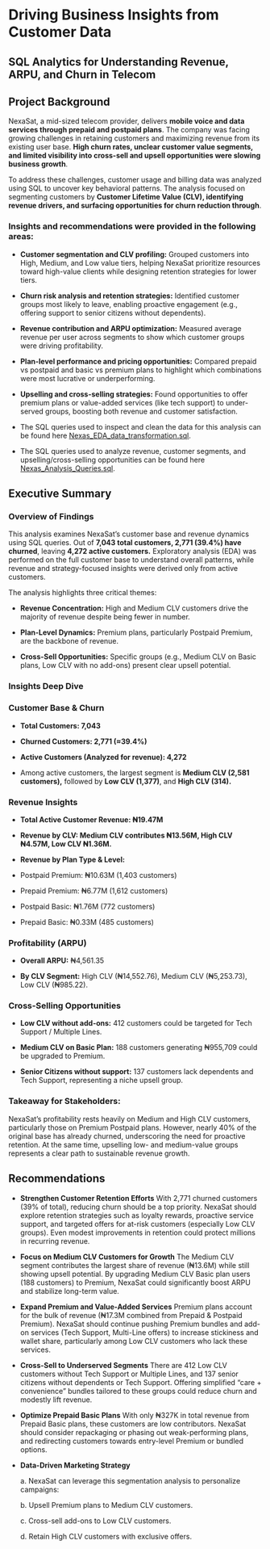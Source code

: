 # Driving Business Insights from Customer Data
## SQL Analytics for Understanding Revenue, ARPU, and Churn in Telecom

## Project Background

NexaSat, a mid-sized telecom provider, delivers **mobile voice and data services through prepaid and postpaid plans**. The company was facing growing challenges in retaining customers and maximizing revenue from its existing user base. **High churn rates, unclear customer value segments, and limited visibility into cross-sell and upsell opportunities were slowing business growth**.

To address these challenges, customer usage and billing data was analyzed using SQL to uncover key behavioral patterns. The analysis focused on segmenting customers by **Customer Lifetime Value (CLV), identifying revenue drivers, and surfacing opportunities for churn reduction through**.

### Insights and recommendations were provided in the following areas:

- **Customer segmentation and CLV profiling:** Grouped customers into High, Medium, and Low value tiers, helping NexaSat prioritize resources toward high-value clients while designing retention strategies for lower tiers.

- **Churn risk analysis and retention strategies:** Identified customer groups most likely to leave, enabling proactive engagement (e.g., offering support to senior citizens without dependents).

- **Revenue contribution and ARPU optimization:** Measured average revenue per user across segments to show which customer groups were driving profitability.

- **Plan-level performance and pricing opportunities:** Compared prepaid vs postpaid and basic vs premium plans to highlight which combinations were most lucrative or underperforming.

- **Upselling and cross-selling strategies:** Found opportunities to offer premium plans or value-added services (like tech support) to under-served groups, boosting both revenue and customer satisfaction.

- The SQL queries used to inspect and clean the data for this analysis can be found here [Nexas_EDA_data_transformation.sql](./Nexas_EDA_data_transformation.sql).

- The SQL queries used to analyze revenue, customer segments, and upselling/cross-selling opportunities can be found here [Nexas_Analysis_Queries.sql](./Nexas_Analysis_Queries.sql).


## Executive Summary
### Overview of Findings

This analysis examines NexaSat’s customer base and revenue dynamics using SQL queries. Out of **7,043 total customers, 2,771 (39.4%) have churned**, leaving **4,272 active customers.** Exploratory analysis (EDA) was performed on the full customer base to understand overall patterns, while revenue and strategy-focused insights were derived only from active customers.

The analysis highlights three critical themes:

- **Revenue Concentration:** High and Medium CLV customers drive the majority of revenue despite being fewer in number.

- **Plan-Level Dynamics:** Premium plans, particularly Postpaid Premium, are the backbone of revenue.

- **Cross-Sell Opportunities:** Specific groups (e.g., Medium CLV on Basic plans, Low CLV with no add-ons) present clear upsell potential.

### Insights Deep Dive

### Customer Base & Churn

- **Total Customers: 7,043**

- **Churned Customers: 2,771 (≈39.4%)**

- **Active Customers (Analyzed for revenue): 4,272**

- Among active customers, the largest segment is **Medium CLV (2,581 customers),** followed by **Low CLV (1,377)**, and **High CLV (314).**

### Revenue Insights

- **Total Active Customer Revenue: ₦19.47M**

- **Revenue by CLV: Medium CLV contributes ₦13.56M, High CLV ₦4.57M, Low CLV ₦1.36M.**

- **Revenue by Plan Type & Level:**

- Postpaid Premium: ₦10.63M (1,403 customers)

- Prepaid Premium: ₦6.77M (1,612 customers)

- Postpaid Basic: ₦1.76M (772 customers)

- Prepaid Basic: ₦0.33M (485 customers)

### Profitability (ARPU)

- **Overall ARPU:** ₦4,561.35

- **By CLV Segment:** High CLV (₦14,552.76), Medium CLV (₦5,253.73), Low CLV (₦985.22).

### Cross-Selling Opportunities

- **Low CLV without add-ons:** 412 customers could be targeted for Tech Support / Multiple Lines.

- **Medium CLV on Basic Plan:** 188 customers generating ₦955,709 could be upgraded to Premium.

- **Senior Citizens without support:** 137 customers lack dependents and Tech Support, representing a niche upsell group.

### Takeaway for Stakeholders:
NexaSat’s profitability rests heavily on Medium and High CLV customers, particularly those on Premium Postpaid plans. However, nearly 40% of the original base has already churned, underscoring the need for proactive retention. At the same time, upselling low- and medium-value groups represents a clear path to sustainable revenue growth.

## Recommendations

- **Strengthen Customer Retention Efforts**
  With 2,771 churned customers (39% of total), reducing churn should be a top priority. NexaSat should explore retention strategies such as loyalty rewards, proactive
  service support, and targeted offers for at-risk customers (especially Low CLV groups). Even modest improvements in retention could protect millions in recurring revenue.

-  **Focus on Medium CLV Customers for Growth**
  The Medium CLV segment contributes the largest share of revenue (₦13.6M) while still showing upsell potential. By upgrading Medium CLV Basic plan users (188 customers) to   Premium, NexaSat could significantly boost ARPU and stabilize long-term value.

- **Expand Premium and Value-Added Services**
  Premium plans account for the bulk of revenue (₦17.3M combined from Prepaid & Postpaid Premium). NexaSat should continue pushing Premium bundles and add-on services (Tech   Support, Multi-Line offers) to increase stickiness and wallet share, particularly among Low CLV customers who lack these services.

- **Cross-Sell to Underserved Segments**
  There are 412 Low CLV customers without Tech Support or Multiple Lines, and 137 senior citizens without dependents or Tech Support. Offering simplified “care +
  convenience” bundles tailored to these groups could reduce churn and modestly lift revenue.

- **Optimize Prepaid Basic Plans**
  With only ₦327K in total revenue from Prepaid Basic plans, these customers are low contributors. NexaSat should consider repackaging or phasing out weak-performing plans,   and redirecting customers towards entry-level Premium or bundled options.

- **Data-Driven Marketing Strategy**

  a.  NexaSat can leverage this segmentation analysis to personalize campaigns:

  b. Upsell Premium plans to Medium CLV customers.

  c.  Cross-sell add-ons to Low CLV customers.

  d.  Retain High CLV customers with exclusive offers.
  
